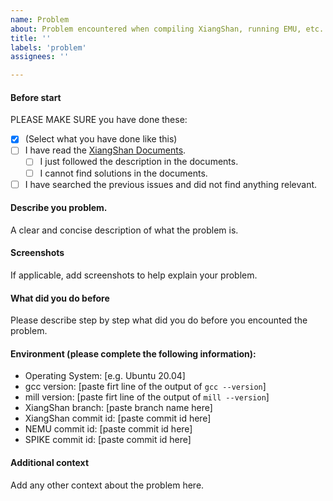 ```yaml
---
name: Problem
about: Problem encountered when compiling XiangShan, running EMU, etc.
title: ''
labels: 'problem'
assignees: ''

---
```


<!-- 您可以使用中文或英文提问，我们推荐使用英文。 -->

#### Before start
PLEASE MAKE SURE you have done these: <!-- 请确保您已经做过以下事情 -->
- [x] (Select what you have done like this) <!-- 像这样选择您已经做过的事情 -->
- [ ] I have read the [XiangShan Documents](https://xiangshan-doc.readthedocs.io/zh_CN/latest). <!-- 我已经阅读过香山文档 -->
  - [ ] I just followed the description in the documents. <!-- 我按照文档进行的操作 -->
  - [ ] I cannot find solutions in the documents. <!-- 我在文档中找不到解决方案 -->
- [ ] I have searched the previous issues and did not find anything relevant. <!-- 我已经搜索过之前的 issue，并没有找到相关的 -->

#### Describe you problem. <!-- 描述您的问题 -->
A clear and concise description of what the problem is. <!-- 请清晰、准确的描述您遇到的问题 -->

#### Screenshots <!-- 屏幕截图 -->
If applicable, add screenshots to help explain your problem. <!-- 建议您附上遇到问题时的屏幕截图 -->

#### What did you do before <!-- 您在之前都做了哪些操作 -->
Please describe step by step what did you do before you encounted the problem. <!-- 请描述您遇到问题前都做了哪些操作 -->


#### Environment (please complete the following information): <!-- 环境信息，请务必填写清楚 -->
 - Operating System: [e.g. Ubuntu 20.04]
 - gcc version: [paste firt line of the output of `gcc --version`]
 - mill version: [paste firt line of the output of `mill --version`]
 - XiangShan branch: [paste branch name here]
 - XiangShan commit id: [paste commit id here]
 - NEMU commit id: [paste commit id here]
 - SPIKE commit id: [paste commit id here]

#### Additional context <!-- 额外信息 -->
Add any other context about the problem here.
